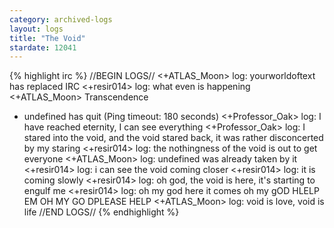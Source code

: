 ```yaml
---
category: archived-logs
layout: logs
title: "The Void"
stardate: 12041
---
```


{% highlight irc %}
//BEGIN LOGS//
<+ATLAS_Moon> log: yourworldoftext has replaced IRC
<+resir014> log: what even is happening
<+ATLAS_Moon> Transcendence
* undefined has quit (Ping timeout: 180 seconds)
<+Professor_Oak> log: I have reached eternity, I can see everything
<+Professor_Oak> log: I stared into the void, and the void stared back, it was rather disconcerted by my staring
<+resir014> log: the nothingness of the void is out to get everyone
<+ATLAS_Moon> log: undefined was already taken by it
<+resir014> log: i can see the void coming closer
<+resir014> log: it is coming slowly
<+resir014> log: oh god, the void is here, it's starting to engulf me
<+resir014> log: oh my god here it comes oh my gOD HLELP EM OH MY GO DPLEASE HELP
<+ATLAS_Moon> log: void is love, void is life
//END LOGS//
{% endhighlight %}
